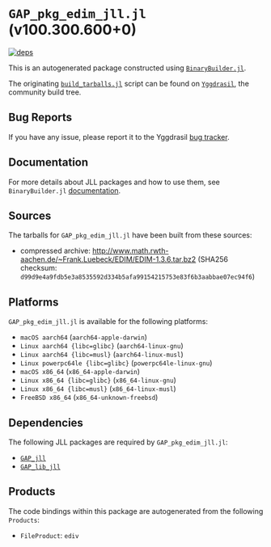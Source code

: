 # `GAP_pkg_edim_jll.jl` (v100.300.600+0)

[![deps](https://juliahub.com/docs/GAP_pkg_edim_jll/deps.svg)](https://juliahub.com/ui/Packages/GAP_pkg_edim_jll/h02Hh?page=2)

This is an autogenerated package constructed using [`BinaryBuilder.jl`](https://github.com/JuliaPackaging/BinaryBuilder.jl).

The originating [`build_tarballs.jl`](https://github.com/JuliaPackaging/Yggdrasil/blob/41715ab22b3656208a258113dc01c1a907238685/G/GAP_pkg/GAP_pkg_edim/build_tarballs.jl) script can be found on [`Yggdrasil`](https://github.com/JuliaPackaging/Yggdrasil/), the community build tree.

## Bug Reports

If you have any issue, please report it to the Yggdrasil [bug tracker](https://github.com/JuliaPackaging/Yggdrasil/issues).

## Documentation

For more details about JLL packages and how to use them, see `BinaryBuilder.jl` [documentation](https://docs.binarybuilder.org/stable/jll/).

## Sources

The tarballs for `GAP_pkg_edim_jll.jl` have been built from these sources:

* compressed archive: http://www.math.rwth-aachen.de/~Frank.Luebeck/EDIM/EDIM-1.3.6.tar.bz2 (SHA256 checksum: `d99d9e4a9fdb5e3a8535592d334b5afa99154215753e83f6b3aabbae07ec94f6`)

## Platforms

`GAP_pkg_edim_jll.jl` is available for the following platforms:

* `macOS aarch64` (`aarch64-apple-darwin`)
* `Linux aarch64 {libc=glibc}` (`aarch64-linux-gnu`)
* `Linux aarch64 {libc=musl}` (`aarch64-linux-musl`)
* `Linux powerpc64le {libc=glibc}` (`powerpc64le-linux-gnu`)
* `macOS x86_64` (`x86_64-apple-darwin`)
* `Linux x86_64 {libc=glibc}` (`x86_64-linux-gnu`)
* `Linux x86_64 {libc=musl}` (`x86_64-linux-musl`)
* `FreeBSD x86_64` (`x86_64-unknown-freebsd`)

## Dependencies

The following JLL packages are required by `GAP_pkg_edim_jll.jl`:

* [`GAP_jll`](https://github.com/JuliaBinaryWrappers/GAP_jll.jl)
* [`GAP_lib_jll`](https://github.com/JuliaBinaryWrappers/GAP_lib_jll.jl)

## Products

The code bindings within this package are autogenerated from the following `Products`:

* `FileProduct`: `ediv`
